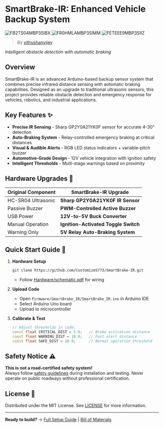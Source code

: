# SmartBrake-IR: Enhanced Vehicle Backup System

![FB2TS04MBP3SIBX](https://github.com/user-attachments/assets/ef3363a1-e9a9-4009-b63b-39b7b1563121)
![FR0HMLAMBP3SIMM](https://github.com/user-attachments/assets/6ad18def-8cf6-4dcc-a6a2-fac87f5b48b4)
![FETEEE9MBP3SIIZ](https://github.com/user-attachments/assets/ed2933ca-becd-47e8-9ee7-8a3a94b729d4)

> By [vithushanvijey](https://www.instructables.com/member/vithushanvijey/)

*Intelligent obstacle detection with automatic braking*

## Overview
SmartBrake-IR is an advanced Arduino-based backup sensor system that combines precise infrared distance sensing with automatic braking capabilities. Designed as an upgrade to traditional ultrasonic sensors, this project provides reliable obstacle detection and emergency response for vehicles, robotics, and industrial applications.

## Key Features ✨
- **Precise IR Sensing** - Sharp GP2Y0A21YK0F sensor for accurate 4-30" detection
- **Auto-Braking System** - Relay-controlled emergency braking at critical distances
- **Visual & Audible Alerts** - RGB LED status indicators + variable-pitch buzzer
- **Automotive-Grade Design** - 12V vehicle integration with ignition safety
- **Intelligent Thresholds** - Multi-stage warnings based on proximity

## Hardware Upgrades 🚀
| Original Component | SmartBrake-IR Upgrade |
|--------------------|-----------------------|
| HC-SR04 Ultrasonic | **Sharp GP2Y0A21YK0F IR Sensor** |
| Passive Buzzer | **PWM-Controlled Active Buzzer** |
| USB Power | **12V-to-5V Buck Converter** |
| Manual Operation | **Ignition-Activated Toggle Switch** |
| Warning Only | **5V Relay Auto-Braking System** |

## Quick Start Guide 🚦
1. **Hardware Setup**  
   ```bash
   git clone https://github.com/Customize5773/SmartBrake-IR.git
   ```
   - Follow [Hardware/schematic.pdf](Hardware/schematic.pdf) for wiring
   
2. **Upload Code**  
   - Open `Firmware/SmartBrake_IR/SmartBrake_IR.ino` in Arduino IDE
   - Select Arduino Uno board
   - Upload to microcontroller

3. **Calibrate & Test**  
   ```ino
   // Adjust thresholds in code:
   const float CRITICAL_DIST = 5.0;   // Brake activation distance
   const float WARNING_DIST = 10.0;   // Fast alert distance
   const float SAFE_DIST = 20.0;      // Normal operation threshold
   ```

## Safety Notice ⚠️
**This is not a road-certified safety system!**  
Always follow [safety guidelines](Documentation/safety_notes.md) during installation and testing. Never operate on public roadways without professional certification.

## License 📄
Distributed under the MIT License. See [LICENSE](LICENSE) for more information.

---
**Ready to build?** → [Full Setup Guide](Documentation/setup_guide.md) | [Bill of Materials](Hardware/BOM.md)
